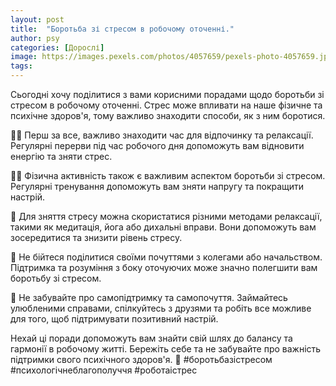 ```yaml
---
layout: post
title:  "Боротьба зі стресом в робочому оточенні."
author: psy
categories: [Дорослі]
image: https://images.pexels.com/photos/4057659/pexels-photo-4057659.jpeg?auto=compress&cs=tinysrgb&fit=crop&h=627&w=1200
tags: 
---
```


Сьогодні хочу поділитися з вами корисними порадами щодо боротьби зі стресом в робочому оточенні. Стрес може впливати на наше фізичне та психічне здоров'я, тому важливо знаходити способи, як з ним боротися.

🧘‍♀️ Перш за все, важливо знаходити час для відпочинку та релаксації. Регулярні перерви під час робочого дня допоможуть вам відновити енергію та зняти стрес.

🏋️‍♂️ Фізична активність також є важливим аспектом боротьби зі стресом. Регулярні тренування допоможуть вам зняти напругу та покращити настрій.

🌿 Для зняття стресу можна скористатися різними методами релаксації, такими як медитація, йога або дихальні вправи. Вони допоможуть вам зосередитися та знизити рівень стресу.

💬 Не бійтеся поділитися своїми почуттями з колегами або начальством. Підтримка та розуміння з боку оточуючих може значно полегшити вам боротьбу зі стресом.

🌸 Не забувайте про самопідтримку та самопочуття. Займайтесь улюбленими справами, спілкуйтесь з друзями та робіть все можливе для того, щоб підтримувати позитивний настрій.

Нехай ці поради допоможуть вам знайти свій шлях до балансу та гармонії в робочому житті. Бережіть себе та не забувайте про важність підтримки свого психічного здоров'я. 🌟 #боротьбазістресом #психологічнеблагополуччя #роботаістрес


